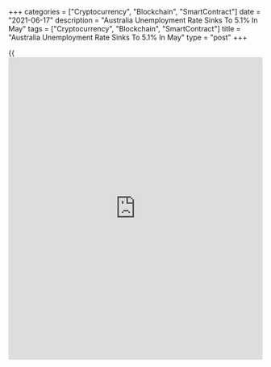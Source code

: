 +++
categories = ["Cryptocurrency", "Blockchain", "SmartContract"]
date = "2021-06-17"
description = "Australia Unemployment Rate Sinks To 5.1% In May"
tags = ["Cryptocurrency", "Blockchain", "SmartContract"]
title = "Australia Unemployment Rate Sinks To 5.1% In May"
type = "post"
+++

{{<iframe id="large-banner" src="https://www.bounty.group/#slide=1.0" width="100%" height="600" scrolling="no" style="border: 0px solid rgb(216, 221, 230); border-radius: 3px;">}}

The jobless rate in Australia came in at a seasonally adjusted 5.1
percent in May, the Australian Bureau of Statistics said on Thursday -
well below expectations for 5.5 percent, which would have been unchanged
from the April reading.

The Australian [economy][1] added 115,200 jobs last month to 13,125,100,
blowing away forecasts for an increase of 30,000 following the loss of
30,600 in the previous month.

Full-time employment gained 97,500 jobs in May after adding 33,800 in
April. Part-time employment gained 17,700 after shedding 64,400 jobs in
the previous month.

The participation rate was 66.2 percent, exceeding expectations for 66.1
percent and up from 66.0 percent a month earlier.

Unemployed people decreased by 53,000 to 701,100, while the youth
unemployment rate increased by 0.1 percent to 10.7 percent.

Monthly hours worked in all jobs increased by 25.2 million hours (1.4
percent) to 1,814 million hours, while the underemployment rate
decreased by 0.3 percent to 7.4 percent.

The unemployment rate was 1.9 percent lower than May 2020; over the year
to May 2021, employment increased by 987,200 people (8.1 percent).

For comments and feedback [contact](https://www.playgroundfx.com/contact/): editorial@rtt[news](https://www.letsplayfx.com/blog/forex-news-website/).com

[Economic News][1]

 **What parts of the world are seeing the best (and worst) economic
performances lately? Click[here][2] to check out our [Econ Scorecard][2]
and find out! See up-to-the-moment [ranking](https://www.playgroundfx.com/blog/crypto-exchange-ranking/)s for the best and worst
performers in [GDP][2], [unemployment rate][3], [inflation][4] and much
more.**

   1. www.rtt[news](https://www.letsplayfx.com/blog/forex-news-website/).com/Content/EconomicNews.aspx
   2. www.rtt[news](https://www.letsplayfx.com/blog/forex-news-website/).com/economic-scorecard/world-rank/GDP/highest-performance.aspx
   3. www.rtt[news](https://www.letsplayfx.com/blog/forex-news-website/).com/economic-scorecard/world-rank/unemployment-rate/lowest-performance.aspx
   4. www.rtt[news](https://www.letsplayfx.com/blog/forex-news-website/).com/economic-scorecard/world-rank/CPI/highest-performance.aspx